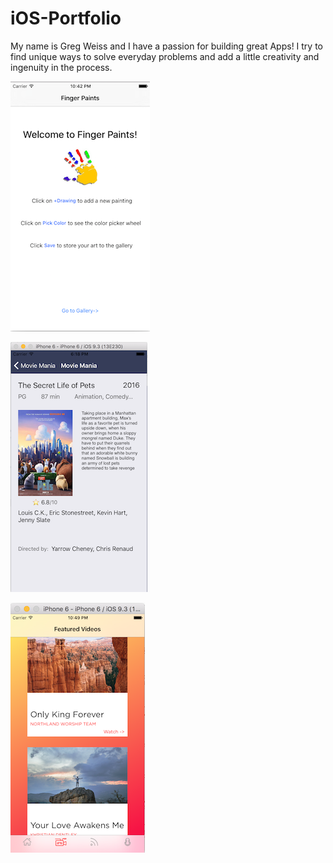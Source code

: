 # iOS-Portfolio

My name is Greg Weiss and I have a passion for building great Apps! I try to find unique ways to solve everyday problems and add a little creativity and ingenuity in the process.

![FingerPaints](https://github.com/wiseguy16/iOS-Portfolio/blob/master/FingerPaintsOpen.png)

![MovieMania](https://github.com/wiseguy16/iOS-Portfolio/blob/master/Detail%20Screen.png) 

![NACDNews](https://github.com/wiseguy16/iOS-Portfolio/blob/master/NACDNews.png)









